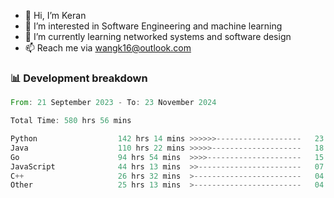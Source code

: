 - 👋 Hi, I’m Keran
- 👀 I’m interested in Software Engineering and machine learning
- 🌱 I’m currently learning networked systems and software design
- 📫 Reach me via wangk16@outlook.com


###  📊 Development breakdown
<!--START_SECTION:waka-->

```rust
From: 21 September 2023 - To: 23 November 2024

Total Time: 580 hrs 56 mins

Python                  142 hrs 14 mins >>>>>>-------------------   23.47 %
Java                    110 hrs 22 mins >>>>>--------------------   18.21 %
Go                      94 hrs 54 mins  >>>>---------------------   15.66 %
JavaScript              44 hrs 13 mins  >>-----------------------   07.30 %
C++                     26 hrs 32 mins  >------------------------   04.38 %
Other                   25 hrs 13 mins  >------------------------   04.16 %
```

<!--END_SECTION:waka-->

<!---
keran-w/keran-w is a ✨ special ✨ repository because its `README.md` (this file) appears on your GitHub profile.
You can click the Preview link to take a look at your changes.
--->
